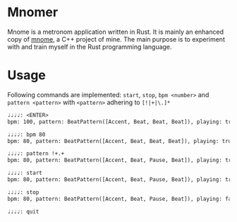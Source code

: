 
# Mnomer

Mnome is a metronom application written in Rust.
It is mainly an enhanced copy of [mnome](https://github.com/thfr/mnome),
a C++ project of mine.
The main purpose is to experiment with and train myself in the Rust programming language.

# Usage

Following commands are implemented: `start`, `stop`, `bpm <number>`
and `pattern <pattern>` with `<pattern>` adhering to `[!|+|\.]*`

```txt
♩♩♩♩: <ENTER>
bpm: 100, pattern: BeatPattern([Accent, Beat, Beat, Beat]), playing: true

♩♩♩♩: bpm 80
bpm: 80, pattern: BeatPattern([Accent, Beat, Beat, Beat]), playing: true

♩♩♩♩: pattern !+.+
bpm: 80, pattern: BeatPattern([Accent, Beat, Pause, Beat]), playing: true

♩♩♩♩: start
bpm: 80, pattern: BeatPattern([Accent, Beat, Pause, Beat]), playing: true

♩♩♩♩: stop
bpm: 80, pattern: BeatPattern([Accent, Beat, Pause, Beat]), playing: false

♩♩♩♩: quit
```
